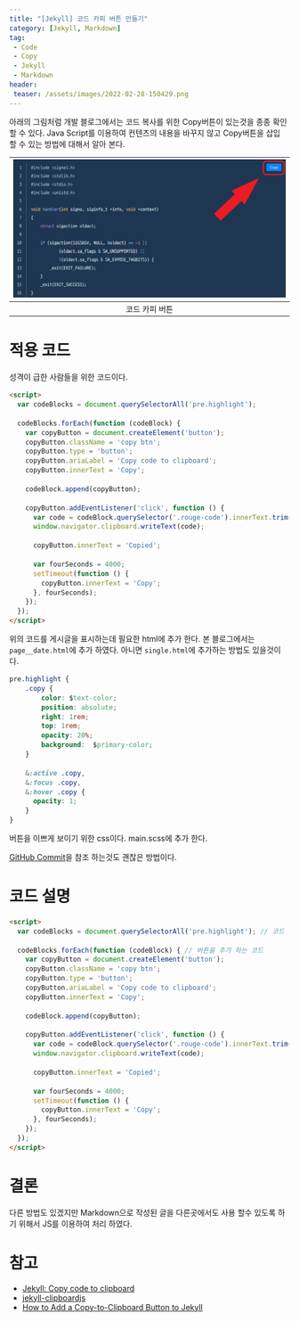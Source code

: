 ```yaml
---
title: "[Jekyll] 코드 카피 버튼 만들기"
category: [Jekyll, Markdown]
tag:
 - Code
 - Copy
 - Jekyll
 - Markdown
header:
 teaser: /assets/images/2022-02-28-150429.png
---
```


아래의 그림처럼 개발 블로그에서는 코드 복사를 위한 Copy버튼이 있는것을 종종 확인 할 수 있다. Java Script를 이용하여 컨텐츠의 내용을 바꾸지 않고 Copy버튼을 삽입 할 수 있는 방법에 대해서 알아 본다.

| ![코드 카피 버튼](/assets/images/2022-02-28-150429.png)| 
|:--:| 
| 코드 카피 버튼 |


# 적용 코드

성격이 급한 사람들을 위한 코드이다.

```html
<script>
  var codeBlocks = document.querySelectorAll('pre.highlight');
  
  codeBlocks.forEach(function (codeBlock) {
    var copyButton = document.createElement('button');
    copyButton.className = 'copy btn';
    copyButton.type = 'button';
    copyButton.ariaLabel = 'Copy code to clipboard';
    copyButton.innerText = 'Copy';
  
    codeBlock.append(copyButton);
  
    copyButton.addEventListener('click', function () {
      var code = codeBlock.querySelector('.rouge-code').innerText.trim();
      window.navigator.clipboard.writeText(code);
  
      copyButton.innerText = 'Copied';
      
      var fourSeconds = 4000;
      setTimeout(function () {
        copyButton.innerText = 'Copy';
      }, fourSeconds);
    });
  });
</script>
```

위의 코드를 게시글을 표시하는데 필요한 html에 추가 한다. 본 블로그에서는 `page__date.html`에 추가 하였다. 아니면 `single.html`에 추가하는 방법도 있을것이다.

```css
pre.highlight {
    .copy {
        color: $text-color;
        position: absolute;
        right: 1rem;
        top: 1rem;
        opacity: 20%;
        background:  $primary-color;
    }

    &:active .copy,
    &:focus .copy,
    &:hover .copy {
      opacity: 1;
    }
}
```

버튼을 이쁘게 보이기 위한 css이다. main.scss에 추가 한다.

[GitHub Commit](https://github.com/Reevid/Reevid.github.io/commit/4173b700ae7252bfb5d10860295d888bdaf023d6)을 참조 하는것도 괜찮은 방법이다.

# 코드 설명

```html
<script>
  var codeBlocks = document.querySelectorAll('pre.highlight'); // 코드 영역을 찾는다.
  
  codeBlocks.forEach(function (codeBlock) { // 버튼을 추가 하는 코드
    var copyButton = document.createElement('button');
    copyButton.className = 'copy btn';
    copyButton.type = 'button';
    copyButton.ariaLabel = 'Copy code to clipboard';
    copyButton.innerText = 'Copy';
  
    codeBlock.append(copyButton);
  
    copyButton.addEventListener('click', function () {
      var code = codeBlock.querySelector('.rouge-code').innerText.trim();
      window.navigator.clipboard.writeText(code);
  
      copyButton.innerText = 'Copied';
      
      var fourSeconds = 4000;
      setTimeout(function () {
        copyButton.innerText = 'Copy';
      }, fourSeconds);
    });
  });
</script>
```

# 결론

다른 방법도 있겠지만 Markdown으로 작성된 글을 다른곳에서도 사용 할수 있도록 하기 위해서 JS를 이용하여 처리 하였다.

# 참고

* [Jekyll: Copy code to clipboard](https://remarkablemark.org/blog/2021/06/01/add-copy-code-to-clipboard-button-to-jeyll-site/)
* [jekyll-clipboardjs](https://github.com/marcoaugustoandrade/jekyll-clipboardjs)
* [How to Add a Copy-to-Clipboard Button to Jekyll](https://www.aleksandrhovhannisyan.com/blog/how-to-add-a-copy-to-clipboard-button-to-your-jekyll-blog/)